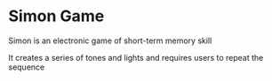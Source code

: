 # Simon Game

Simon is an electronic game of short-term memory skill

It creates a series of tones and lights and requires users to repeat the sequence
